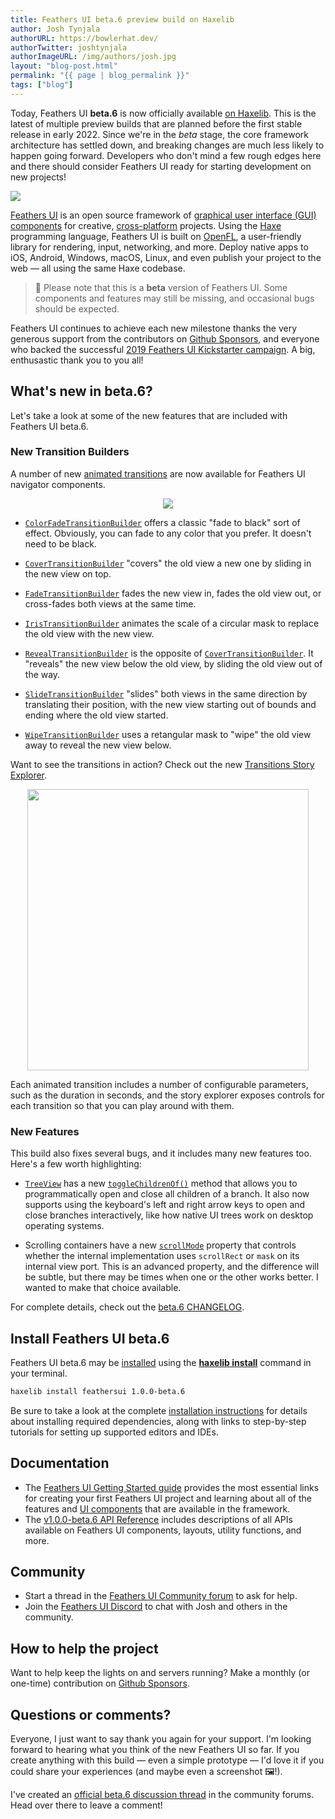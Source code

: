 ```yaml
---
title: Feathers UI beta.6 preview build on Haxelib
author: Josh Tynjala
authorURL: https://bowlerhat.dev/
authorTwitter: joshtynjala
authorImageURL: /img/authors/josh.jpg
layout: "blog-post.html"
permalink: "{{ page | blog_permalink }}"
tags: ["blog"]
---
```


Today, Feathers UI **beta.6** is now officially available [on Haxelib](https://lib.haxe.org/p/feathersui). This is the latest of multiple preview builds that are planned before the first stable release in early 2022. Since we're in the _beta_ stage, the core framework architecture has settled down, and breaking changes are much less likely to happen going forward. Developers who don't mind a few rough edges here and there should consider Feathers UI ready for starting development on new projects!

![](/blog/img/feathersui-beta-6.png)

[Feathers UI](https://feathersui.com/) is an open source framework of [graphical user interface (GUI) components](https://feathersui.com/learn/haxe-openfl/ui-components) for creative, [cross-platform](https://feathersui.com/cross-platform-guis/) projects. Using the [Haxe](https://haxe.org/) programming language, Feathers UI is built on [OpenFL](https://openfl.org/), a user-friendly library for rendering, input, networking, and more. Deploy native apps to iOS, Android, Windows, macOS, Linux, and even publish your project to the web — all using the same Haxe codebase.

> 🚨 Please note that this is a **beta** version of Feathers UI. Some components and features may still be missing, and occasional bugs should be expected.

Feathers UI continues to achieve each new milestone thanks the very generous support from the contributors on [Github Sponsors](https://github.com/sponsors/joshtynjala), and everyone who backed the successful [2019 Feathers UI Kickstarter campaign](https://www.kickstarter.com/projects/feathersui/feathers-ui-cross-platform-components-for-haxe-and-openfl). A big, enthusastic thank you to you all!

## What's new in beta.6?

Let's take a look at some of the new features that are included with Feathers UI beta.6.

### New Transition Builders

A number of new [animated transitions](https://feathersui.com/learn/haxe-openfl/navigator-transitions/) are now available for Feathers UI navigator components.

<div style="text-align:center;"><a href="https://feathersui.com/learn/haxe-openfl/navigator-transitions/"><img src="/blog/img/beta-6-feathersui-transitions.png"></a></div>

- [`ColorFadeTransitionBuilder`](https://api.feathersui.com/current/feathers/motion/transitions/ColorFadeTransitionBuilder.html) offers a classic "fade to black" sort of effect. Obviously, you can fade to any color that you prefer. It doesn't need to be black.

- [`CoverTransitionBuilder`](https://api.feathersui.com/current/feathers/motion/transitions/CoverTransitionBuilder.html) "covers" the old view a new one by sliding in the new view on top.

- [`FadeTransitionBuilder`](https://api.feathersui.com/current/feathers/motion/transitions/FadeTransitionBuilder.html) fades the new view in, fades the old view out, or cross-fades both views at the same time.

- [`IrisTransitionBuilder`](https://api.feathersui.com/current/feathers/motion/transitions/IrisTransitionBuilder.html) animates the scale of a circular mask to replace the old view with the new view.

- [`RevealTransitionBuilder`](https://api.feathersui.com/current/feathers/motion/transitions/RevealTransitionBuilder.html) is the opposite of [`CoverTransitionBuilder`](https://api.feathersui.com/current/feathers/motion/transitions/CoverTransitionBuilder.html). It "reveals" the new view below the old view, by sliding the old view out of the way.

- [`SlideTransitionBuilder`](https://api.feathersui.com/current/feathers/motion/transitions/SlideTransitionBuilder.html) "slides" both views in the same direction by translating their position, with the new view starting out of bounds and ending where the old view started.

- [`WipeTransitionBuilder`](https://api.feathersui.com/current/feathers/motion/transitions/WipeTransitionBuilder.html) uses a retangular mask to "wipe" the old view away to reveal the new view below.

Want to see the transitions in action? Check out the new [Transitions Story Explorer](https://feathersui.com/samples/haxe-openfl/story-explorer/transitions/).

<div style="text-align:center;"><a href="https://feathersui.com/samples/haxe-openfl/story-explorer/transitions/"><img src="/blog/img/beta-6-feathersui-transitions-story-explorer.png" width="450"></a></div>

Each animated transition includes a number of configurable parameters, such as the duration in seconds, and the story explorer exposes controls for each transition so that you can play around with them.

### New Features

This build also fixes several bugs, and it includes many new features too. Here's a few worth highlighting:

- [`TreeView`](https://feathersui.com/learn/haxe-openfl/tree-view/) has a new [`toggleChildrenOf()`](https://api.feathersui.com/current/feathers/controls/TreeView.html#toggleChildrenOf) method that allows you to programmatically open and close all children of a branch. It also now supports using the keyboard's left and right arrow keys to open and close branches interactively, like how native UI trees work on desktop operating systems.

- Scrolling containers have a new [`scrollMode`](https://api.feathersui.com/current/feathers/controls/supportClasses/BaseScrollContainer.html#scrollMode) property that controls whether the internal implementation uses `scrollRect` or `mask` on its internal view port. This is an advanced property, and the difference will be subtle, but there may be times when one or the other works better. I wanted to make that choice available.

For complete details, check out the [beta.6 CHANGELOG](https://github.com/feathersui/feathersui-openfl/blob/v1.0.0-beta.6/CHANGELOG.md).

## Install Feathers UI beta.6

Feathers UI beta.6 may be [installed](https://feathersui.com/learn/haxe-openfl/installation) using the [**haxelib install**](https://lib.haxe.org/documentation/using-haxelib/#install) command in your terminal.

```sh
haxelib install feathersui 1.0.0-beta.6
```

Be sure to take a look at the complete [installation instructions](https://feathersui.com/learn/haxe-openfl/installation) for details about installing required dependencies, along with links to step-by-step tutorials for setting up supported editors and IDEs.

## Documentation

- The [Feathers UI Getting Started guide](https://feathersui.com/learn/haxe-openfl/getting-started) provides the most essential links for creating your first Feathers UI project and learning about all of the features and [UI components](https://feathersui.com/learn/haxe-openfl/ui-components) that are available in the framework.
- The [v1.0.0-beta.6 API Reference](https://api.feathersui.com/v1.0.0-beta.6/) includes descriptions of all APIs available on Feathers UI components, layouts, utility functions, and more.

## Community

- Start a thread in the [Feathers UI Community forum](https://community.feathersui.com/) to ask for help.
- Join the [Feathers UI Discord](https://discord.feathersui.com/) to chat with Josh and others in the community.

## How to help the project

Want to help keep the lights on and servers running? Make a monthly (or one-time) contribution on [Github Sponsors](https://github.com/sponsors/joshtynjala).

## Questions or comments?

Everyone, I just want to say thank you again for your support. I'm looking forward to hearing what you think of the new Feathers UI so far. If you create anything with this build — even a simple prototype — I'd love it if you could share your experiences (and maybe even a screenshot 🖼!).

I've created an [official beta.6 discussion thread](https://community.feathersui.com/d/73-feathers-ui-beta6-preview-build-on-haxelib) in the community forums. Head over there to leave a comment!
